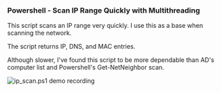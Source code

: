 ### Powershell - Scan IP Range Quickly with Multithreading

This script scans an IP range very quickly. I use this as a base when scanning the network.

The script returns IP, DNS, and MAC entries.

Although slower, I've found this script to be more dependable than AD's computer list and Powershell's Get-NetNeighbor scan.

![ip_scan.ps1 demo recording](http://virasawmi.com/gordon/powershell/ip_scan/ip_scan-demo.gif)
